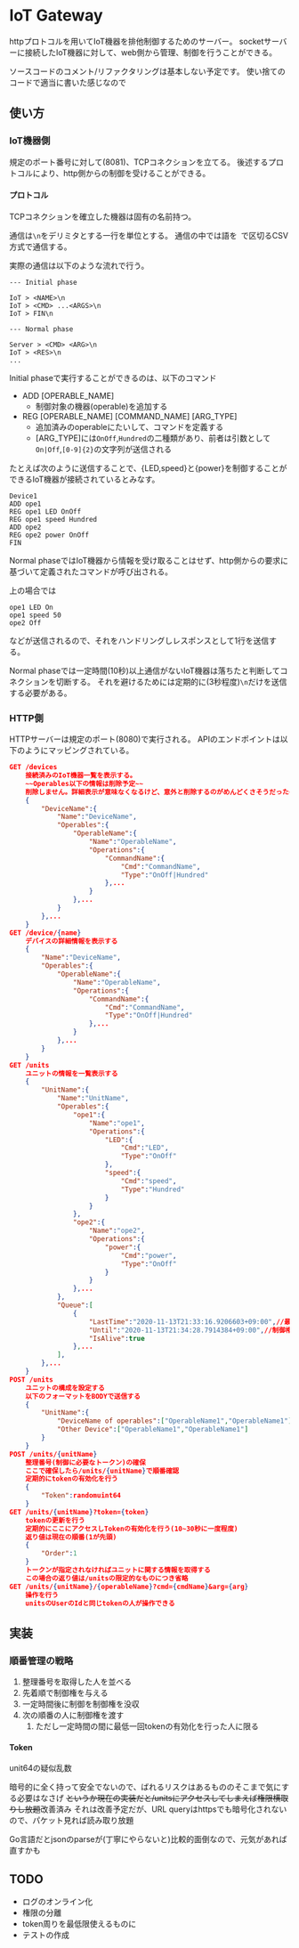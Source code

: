 # IoT Gateway

httpプロトコルを用いてIoT機器を排他制御するためのサーバー。
socketサーバーに接続したIoT機器に対して、web側から管理、制御を行うことができる。

ソースコードのコメント/リファクタリングは基本しない予定です。
使い捨てのコードで適当に書いた感じなので

## 使い方

### IoT機器側

規定のポート番号に対して(8081)、TCPコネクションを立てる。
後述するプロトコルにより、http側からの制御を受けることができる。

#### プロトコル

TCPコネクションを確立した機器は固有の名前持つ。

通信は`\n`をデリミタとする一行を単位とする。
通信の中では語を` `で区切るCSV方式で通信する。

実際の通信は以下のような流れで行う。

```
--- Initial phase

IoT > <NAME>\n
IoT > <CMD> ...<ARGS>\n
IoT > FIN\n

--- Normal phase

Server > <CMD> <ARG>\n
IoT > <RES>\n
...

```

Initial phaseで実行することができるのは、以下のコマンド

+ ADD [OPERABLE_NAME]
  + 制御対象の機器(operable)を追加する
+ REG [OPERABLE_NAME] [COMMAND_NAME] [ARG_TYPE]
  + 追加済みのoperableにたいして、コマンドを定義する
  + [ARG_TYPE]には`OnOff`,`Hundred`の二種類があり、前者は引数として`On|Off`,`[0-9]{2}`の文字列が送信される

たとえば次のように送信することで、{LED,speed}と{power}を制御することができるIoT機器が接続されているとみなす。

```
Device1 
ADD ope1
REG ope1 LED OnOff    
REG ope1 speed Hundred
ADD ope2
REG ope2 power OnOff  
FIN
```

Normal phaseではIoT機器から情報を受け取ることはせず、http側からの要求に基づいて定義されたコマンドが呼び出される。

上の場合では

```
ope1 LED On
ope1 speed 50
ope2 Off
```

などが送信されるので、それをハンドリングしレスポンスとして1行を送信する。

Normal phaseでは一定時間(10秒)以上通信がないIoT機器は落ちたと判断してコネクションを切断する。
それを避けるためには定期的に(3秒程度)`\n`だけを送信する必要がある。

### HTTP側

HTTPサーバーは規定のポート(8080)で実行される。
APIのエンドポイントは以下のようにマッピングされている。

```json
GET /devices
    接続済みのIoT機器一覧を表示する。
    ~~Operables以下の情報は削除予定~~
    削除しません。詳細表示が意味なくなるけど、意外と削除するのがめんどくさそうだったので今回はこのままいきます
    {
        "DeviceName":{
            "Name":"DeviceName",
            "Operables":{
                "OperableName":{
                    "Name":"OperableName",
                    "Operations":{
                        "CommandName":{
                            "Cmd":"CommandName",
                            "Type":"OnOff|Hundred"
                        },...
                    }
                },...
            }
        },...
    }
GET /device/{name}
    デバイスの詳細情報を表示する
    {
        "Name":"DeviceName",
        "Operables":{
            "OperableName":{
                "Name":"OperableName",
                "Operations":{
                    "CommandName":{
                        "Cmd":"CommandName",
                        "Type":"OnOff|Hundred"
                    },...
                }
            },...
        }
    }
GET /units
    ユニットの情報を一覧表示する
    {
        "UnitName":{
            "Name":"UnitName",
            "Operables":{
                "ope1":{
                    "Name":"ope1",
                    "Operations":{
                        "LED":{
                            "Cmd":"LED",
                            "Type":"OnOff"
                        },
                        "speed":{
                            "Cmd":"speed",
                            "Type":"Hundred"
                        }
                    }
                },
                "ope2":{
                    "Name":"ope2",
                    "Operations":{
                        "power":{
                            "Cmd":"power",
                            "Type":"OnOff"
                        }
                    }
                },...
            },
            "Queue":[
                {
                    "LastTime":"2020-11-13T21:33:16.9206603+09:00",//最終アクセス(有効化)時刻
                    "Until":"2020-11-13T21:34:28.7914384+09:00",//制御権の有効期限の目安(割り当てられてないならば意味なし)
                    "IsAlive":true
                },...
            ],
        },...
    }
POST /units
    ユニットの構成を設定する
    以下のフォーマットをBODYで送信する
    {
        "UnitName":{
            "DeviceName of operables":["OperableName1","OperableName1"],
            "Other Device":["OperableName1","OperableName1"]
        }
    }
POST /units/{unitName}
    整理番号(制御に必要なトークン)の確保
    ここで確保したら/units/{unitName}で順番確認
    定期的にtokenの有効化を行う
    {
        "Token":randomuint64
    }
GET /units/{unitName}?token={token}
    tokenの更新を行う
    定期的にここにアクセスしTokenの有効化を行う(10~30秒に一度程度)
    返り値は現在の順番(1が先頭)
    {
        "Order":1
    }    
    トークンが指定されなければユニットに関する情報を取得する
    この場合の返り値は/unitsの限定的なものにつき省略
GET /units/{unitName}/{operableName}?cmd={cmdName}&arg={arg}
    操作を行う
    unitsのUserのIdと同じtokenの人が操作できる
```

## 実装

### 順番管理の戦略

1. 整理番号を取得した人を並べる
2. 先着順で制御権を与える
3. 一定時間後に制御を制御権を没収
4. 次の順番の人に制御権を渡す
   1. ただし一定時間の間に最低一回tokenの有効化を行った人に限る

#### Token

unit64の疑似乱数

暗号的に全く持って安全でないので、ばれるリスクはあるもののそこまで気にする必要はなさげ
~~というか現在の実装だと/unitsにアクセスしてしまえば権限横取りし放題~~改善済み
それは改善予定だが、URL queryはhttpsでも暗号化されないので、パケット見れば読み取り放題

Go言語だとjsonのparseが(丁寧にやらないと)比較的面倒なので、元気があれば直すかも

## TODO

+ ログのオンライン化
+ 権限の分離
+ token周りを最低限使えるものに
+ テストの作成
